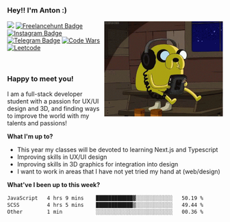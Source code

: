 ### Hey!! I'm Anton :) 

<img align="right" alt="GIF" src="https://github.com/solodovnykov/solodovnykov/blob/master/jake.gif" width="277" height="222" />

![](https://visitor-badge.glitch.me/badge?page_id=solodovnykov.solodovnykov)
[![Freelancehunt Badge](https://img.shields.io/badge/-Freelancehunt-0e76a8?style=flat-square&logo=)](https://freelancehunt.com/freelancer/solodovnykov.html )
[![Instagram Badge](https://img.shields.io/badge/-Instagram-e4405f?style=flat-square&logo=Instagram&logoColor=white)](https://www.instagram.com/daunpictures/)
[![Telegram Badge](https://img.shields.io/badge/-Telegram-9cf?style=flat-square&logo=Telegram&logoColor=white)](https://t.me/solodovnykov)
[![Code Wars](https://www.codewars.com/users/solodovnykov/badges/micro)](https://www.codewars.com/users/solodovnykov)
[![Leetcode](https://badges.peiyuan.ch/leetcode/solodovnykov/name)](https://leetcode.com/solodovnykov/)

&nbsp;

### Happy to meet you!

I am a full-stack developer student with a passion for UX/UI design and 3D, and finding ways to improve the world with my talents and passions! 

**What I'm up to?**

- This year my classes will be devoted to learning Next.js and Typescript
- Improving skills in UX/UI design
- Improving skills in 3D graphics for integration into design
- I want to work in areas that I have not yet tried my hand at (web/design)

**What've I been up to this week?** 

<!--START_SECTION:waka-->

```text
JavaScript   4 hrs 9 mins    ████████████▓░░░░░░░░░░░░   50.19 %
SCSS         4 hrs 5 mins    ████████████▒░░░░░░░░░░░░   49.44 %
Other        1 min           ░░░░░░░░░░░░░░░░░░░░░░░░░   00.36 %
```

<!--END_SECTION:waka-->

